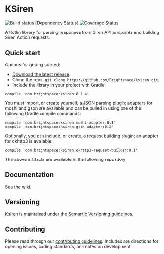 # KSiren
![Build status](https://travis-ci.com/Brightspace/ksiren.svg?token=bx5yfkuXAPjvTyLvsLn4&branch=master)
[Dependency Status]
[![Coverage Status](https://coveralls.io/repos/github/Brightspace/ksiren/badge.svg?branch=master&t=tP7WjH)](https://coveralls.io/github/Brightspace/ksiren?branch=master)

A Kotlin library for parsing responses from Siren API endpoints and building Siren Action requests.

## Quick start

Options for getting started:

* [Download the latest release](../../releases).
* Clone the repo: `git clone https://github.com/Brightspace/ksiren.git`.
* Include the library in your project with Gradle:
```
compile 'com.brightspace:ksiren:0.1.4'
```
You must import, or create yourself, a JSON parsing plugin; adapters for moshi and gson are available and can be pulled in using one of the following Gradle compile commands:
```
compile 'com.brightspace:ksiren.moshi-adapter:0.1'
compile 'com.brightspace:ksiren.gson-adapter:0.2'
```

Optionally, you can include, or create, a request building plugin; an adapter for okhttp3 is available:
```
compile 'com.brightspace:ksiren.okhttp3-request-builder:0.1'
```

The above artifacts are available in the following repository

## Documentation

See [the wiki](https://github.com/Brightspace/ksiren/wiki).

## Versioning

Ksiren is maintained under [the Semantic Versioning guidelines](http://semver.org/).

## Contributing

Please read through our [contributing guidelines](CONTRIBUTING.md). Included are directions for opening issues, coding standards, and notes on development.
